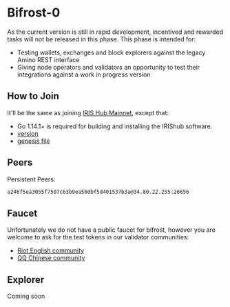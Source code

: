 # Bifrost-0

As the current version is still in rapid development, incentived and rewarded tasks will not be released in this phase. This phase is intended for:

- Testing wallets, exchanges and block explorers against the legacy Amino REST interface
- Giving node operators and validators an opportunity to test their integrations against a work in progress version

## How to Join

It'll be the same as joining [IRIS Hub Mainnet](https://bifrost.irisnet.org/docs/get-started/mainnet.html), except that:
- Go 1.14.1+ is required for building and installing the IRIShub software.
- [version](https://github.com/irisnet/irishub/releases/tag/v1.0.0-alpha)
- [genesis file](./genesis.json)

## Peers

Persistent Peers:

```bash
a246f5ea3055f7507c63b9ea50dbf5d401537b3a@34.80.22.255:26656
```

## Faucet

Unfortunately we do not have a public faucet for bifrost, however you are welcome to ask for the test tokens in our validator communities:

- [Riot English community](https://matrix.to/#/!bmimZgJrUWSmxqQEmG:matrix.org?via=matrix.org&via=t2bot.io)
- [QQ Chinese community](https://jq.qq.com/?_wv=1027&k=5BeP3tJ)

## Explorer

Coming soon
